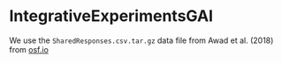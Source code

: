 # IntegrativeExperimentsGAI

We use the `SharedResponses.csv.tar.gz` data file from Awad et al. (2018) from [osf.io](https://osf.io/3hvt2/?view_only=4bb49492edee4a8eb1758552a362a2cf)